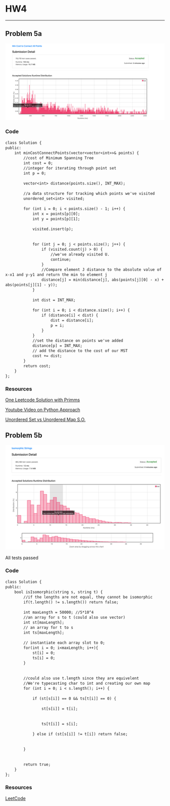 # HW4
---
## Problem 5a

![5a](images/5a.png)

### Code

```
class Solution {
public:
    int minCostConnectPoints(vector<vector<int>>& points) {
        //cost of Minimum Spanning Tree
        int cost = 0;
        //integer for iterating through point set
        int p = 0;
        
        vector<int> distance(points.size(), INT_MAX);
        
        //a data structure for tracking which points we've visited
        unordered_set<int> visited;
        
        for (int i = 0; i < points.size() - 1; i++) {
            int x = points[p][0]; 
            int y = points[p][1];
            
            visited.insert(p);
            
            
            for (int j = 0; j < points.size(); j++) {
                if (visited.count(j) > 0) {
                    //we've already visited U.
                    continue;
                }
                //Compare element J distance to the absolute value of x-x1 and y-y1 and return the min to element j
                distance[j] = min(distance[j], abs(points[j][0] - x) + abs(points[j][1] - y));
            }
            
            int dist = INT_MAX;
            
            for (int i = 0; i < distance.size(); i++) {
                if (distance[i] < dist) {
                    dist = distance[i];
                    p = i;
                }
            }
            //set the distance on points we've added
            distance[p] = INT_MAX; 
            // add the distance to the cost of our MST
            cost += dist;
        }
        return cost;
    }
};
```

### Resources
[One Leetcode Solution with Primms](https://leetcode.com/problems/min-cost-to-connect-all-points/discuss/1311499/Easy-Prim's-Approach-C%2B%2B)

[Youtube Video on Python Approach](https://www.youtube.com/watch?v=f7JOBJIC-NA)

[Unordered Set vs Unordered Map S.O.](https://stackoverflow.com/questions/40320455/comparing-unordered-map-vs-unordered-set)

## Problem 5b 

![5b](images/5b.png)

All tests passed

### Code
```
class Solution {
public:
    bool isIsomorphic(string s, string t) {
        //if the lengths are not equal, they cannot be isomorphic
        if(t.length() != s.length()) return false;
        
        int maxLength = 50000; //5*10^4
        //an array for s to t (could also use vector)
        int st[maxLength];
        // an array for t to s
        int ts[maxLength];
        
        // instantiate each array slot to 0;
        for(int i = 0; i<maxLength; i++){
            st[i] = 0;
            ts[i] = 0;
        }
        
        
        //could also use t.length since they are equivelent
        //We're typecasting char to int and creating our own map
        for (int i = 0; i < s.length(); i++) {
            
            if (st[s[i]] == 0 && ts[t[i]] == 0) {
                
                st[s[i]] = t[i];
               

                ts[t[i]] = s[i];
                
            } else if (st[s[i]] != t[i]) return false;
            
            
        }
        

        return true;
    }
};
```

### Resources
[LeetCode ](https://leetcode.com/problems/isomorphic-strings/discuss/2363616/Easy-solution-w-Explanation-or-Hash-Map)


